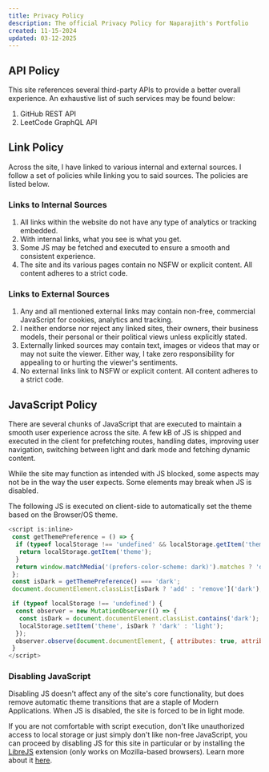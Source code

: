 ```yaml
---
title: Privacy Policy
description: The official Privacy Policy for Naparajith's Portfolio
created: 11-15-2024
updated: 03-12-2025
---
```


<!--
This website is only meant to showcase the work and and skills of the author,
on a professional level. It also has a blog, containing the author's observations
and opinions on various topics. The views expressed are the author's own.
Copyright (C) 2024  T L Naparajith

This program is free software: you can redistribute it and/or modify
it under the terms of the GNU Affero General Public License Version 3 as published
by the Free Software Foundation.

This program is distributed in the hope that it will be useful,
but WITHOUT ANY WARRANTY; without even the implied warranty of
MERCHANTABILITY or FITNESS FOR A PARTICULAR PURPOSE.  See the
GNU Affero General Public License for more details.

You should have received a copy of the GNU Affero General Public License
along with this program.  If not, see <https://www.gnu.org/licenses/agpl-3.0.txt>.

Contact me through electronic mail: <naparajith@duck.com>
-->

## API Policy

This site references several third-party APIs to provide a better overall
experience. An exhaustive list of such services may be found below:

1. GitHub REST API
2. LeetCode GraphQL API

## Link Policy

Across the site, I have linked to various internal and external sources.
I follow a set of policies while linking you to said sources.
The policies are listed below.

### Links to Internal Sources

1. All links within the website do not have any type of analytics or tracking embedded.
2. With internal links, what you see is what you get.
3. Some JS may be fetched and executed to ensure a smooth and consistent experience.
4. The site and its various pages contain no NSFW or explicit content.
   All content adheres to a strict code.

### Links to External Sources

1. Any and all mentioned external links may contain non-free, commercial
   JavaScript for cookies, analytics and tracking.
2. I neither endorse nor reject any linked sites, their owners, their business
   models, their personal or their political views unless explicitly stated.
3. Externally linked sources may contain text, images or videos that may or
   may not suite the viewer. Either way, I take zero responsibility for appealing
   to or hurting the viewer's sentiments.
4. No external links link to NSFW or explicit content. All content adheres to a
   strict code.

## JavaScript Policy

There are several chunks of JavaScript that are executed to maintain a smooth
user experience across the site. A few kB of JS is shipped and executed in the
client for prefetching routes, handling dates, improving user navigation, switching
between light and dark mode and fetching dynamic content.

While the site may function as intended with JS blocked, some aspects may not
be in the way the user expects. Some elements may break when JS is disabled.

The following JS is executed on client-side to automatically set the theme
based on the Browser/OS theme.

```js
<script is:inline>
 const getThemePreference = () => {
  if (typeof localStorage !== 'undefined' && localStorage.getItem('theme')) {
   return localStorage.getItem('theme');
  }
  return window.matchMedia('(prefers-color-scheme: dark)').matches ? 'dark' : 'light';
 };
 const isDark = getThemePreference() === 'dark';
 document.documentElement.classList[isDark ? 'add' : 'remove']('dark');

 if (typeof localStorage !== 'undefined') {
  const observer = new MutationObserver(() => {
   const isDark = document.documentElement.classList.contains('dark');
   localStorage.setItem('theme', isDark ? 'dark' : 'light');
  });
  observer.observe(document.documentElement, { attributes: true, attributeFilter: ['class'] });
 }
</script>
```

### Disabling JavaScript

Disabling JS doesn't affect any of the site's core functionality, but does
remove automatic theme transitions that are a staple of Modern Applications.
When JS is disabled, the site is forced to be in light mode.

If you are not comfortable with script execution, don't like unauthorized access
to local storage or just simply don't like non-free JavaScript, you can proceed
by disabling JS for this site in particular or by installing the
<a href="https://addons.mozilla.org/en-US/firefox/addon/librejs/" target="_blank">
LibreJS</a> extension (only works on Mozilla-based browsers). Learn more about it
<a href="https://www.gnu.org/software/librejs/" target="_blank">here</a>.
